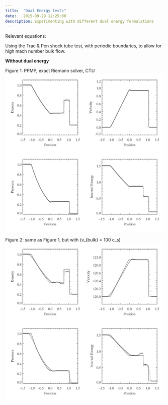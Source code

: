 ```yaml
---
title:  "Dual Energy tests"
date:   2015-09-29 12:25:00
description: Experimenting with different dual energy formulations 
---
```


Relevant equations:

Using the Trac & Pen shock tube test, with periodic boundaries, to allow for high mach number bulk flow.


**Without dual energy**

Figure 1: PPMP, exact Riemann solver, CTU
![](/images/PPMP_exact.png)

Figure 2: same as Figure 1, but with \(v_{bulk} = 100 c_s\)
![](/images/PPMP_exact_M100.png)
